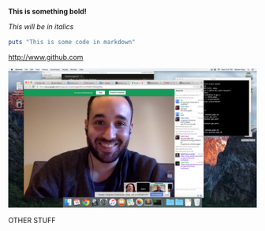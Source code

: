 **This is something bold!**

*This will be in italics*

```ruby
puts "This is some code in markdown"
```
http://www.github.com

![Screenshot](screenshotgps.png)

OTHER STUFF